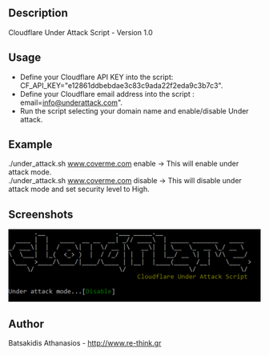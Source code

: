 ## Description

Cloudflare Under Attack Script - Version 1.0

## Usage

* Define your Cloudflare API KEY into the script: CF_API_KEY="e12861ddbebdae3c83c9ada22f2eda9c3b7c3".
* Define your Cloudflare email address into the script : email=info@underattack.com".
* Run the script selecting your domain name and enable/disable Under attack.

## Example

./under_attack.sh www.coverme.com enable  -> This will enable under attack mode.<br>
./under_attack.sh www.coverme.com disable -> This will disable under attack mode and set security level to High.

## Screenshots

![Alt text](/screenshots/disable.png?raw=true "Disable Under Attack")

## Author

Batsakidis Athanasios - http://www.re-think.gr
